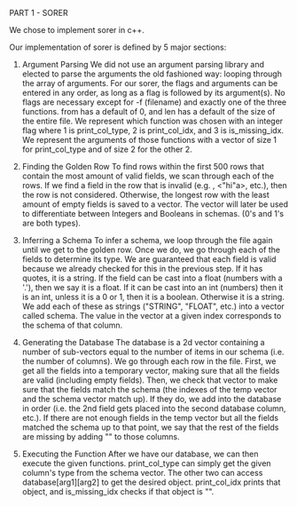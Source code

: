 PART 1 - SORER

We chose to implement sorer in c++.

Our implementation of sorer is defined by 5 major sections:
1. Argument Parsing
    We did not use an argument parsing library and elected to parse the
    arguments the old fashioned way: looping through the array of arguments.
    For our sorer, the flags and arguments can be entered in any order, as
    long as a flag is followed by its argument(s). No flags are necessary
    except for -f (filename) and exactly one of the three functions. from
    has a default of 0, and len has a default of the size of the entire file.
    We represent which function was chosen with an integer flag where 1 is
    print_col_type, 2 is print_col_idx, and 3 is is_missing_idx. We represent
    the arguments of those functions with a vector of size 1 for print_col_type
    and of size 2 for the other 2.

2. Finding the Golden Row
    To find rows within the first 500 rows that contain the most amount
    of valid fields, we scan through each of the rows. If we find a field in
    the row that is invalid (e.g. <h i>, <"hi"a>, etc.), then the row is not
    considered. Otherwise, the longest row with the least amount of empty
    fields is saved to a vector. The vector will later be used to differentiate
    between Integers and Booleans in schemas. (0's and 1's are both types).

3. Inferring a Schema
    To infer a schema, we loop through the file again until we get to the
    golden row. Once we do, we go through each of the fields to determine
    its type. We are guaranteed that each field is valid because we already
    checked for this in the previous step. If it has quotes, it is a string.
    If the field can be cast into a float (numbers with a '.'), then we say it
    is a float. If it can be cast into an int (numbers) then it is an int,
    unless it is a 0 or 1, then it is a boolean. Otherwise it is a string. We
    add each of these as strings ("STRING", "FLOAT", etc.) into a vector
    called schema. The value in the vector at a given index corresponds to
    the schema of that column.

4. Generating the Database
    The database is a 2d vector containing a number of sub-vectors equal to
    the number of items in our schema (i.e. the number of columns). We go
    through each row in the file. First, we get all the fields into a temporary
    vector, making sure that all the fields are valid (including empty fields).
    Then, we check that vector to make sure that the fields match the schema
    (the indexes of the temp vector and the schema vector match up). If they do,
    we add into the database in order (i.e. the 2nd field gets placed into the
    second database column, etc.). If there are not enough fields in the temp
    vector but all the fields matched the schema up to that point, we say that
    the rest of the fields are missing by adding "" to those columns.

5. Executing the Function
    After we have our database, we can then execute the given functions.
    print_col_type can simply get the given column's type from the schema
    vector. The other two can access database[arg1][arg2] to get the desired
    object. print_col_idx prints that object, and is_missing_idx checks
    if that object is "".
